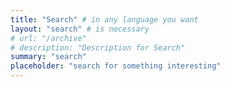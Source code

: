 ```yaml
---
title: "Search" # in any language you want
layout: "search" # is necessary
# url: "/archive"
# description: "Description for Search"
summary: "search"
placeholder: "search for something interesting"
---
```

